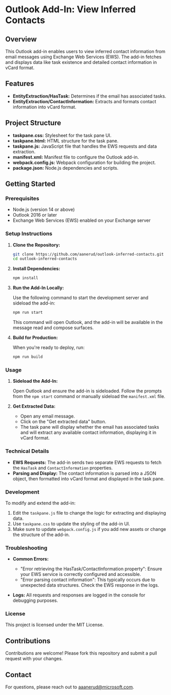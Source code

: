 # Outlook Add-In: View Inferred Contacts

## Overview

This Outlook add-in enables users to view inferred contact information from email messages using Exchange Web Services (EWS). The add-in fetches and displays data like task existence and detailed contact information in vCard format.

## Features

- **EntityExtraction/HasTask:** Determines if the email has associated tasks.
- **EntityExtraction/ContactInformation:** Extracts and formats contact information into vCard format.
  
## Project Structure

- **taskpane.css:** Stylesheet for the task pane UI.
- **taskpane.html:** HTML structure for the task pane.
- **taskpane.js:** JavaScript file that handles the EWS requests and data extraction.
- **manifest.xml:** Manifest file to configure the Outlook add-in.
- **webpack.config.js:** Webpack configuration for building the project.
- **package.json:** Node.js dependencies and scripts.

## Getting Started

### Prerequisites

- Node.js (version 14 or above)
- Outlook 2016 or later
- Exchange Web Services (EWS) enabled on your Exchange server

### Setup Instructions

1. **Clone the Repository:**

   ```bash
   git clone https://github.com/aanerud/outlook-inferred-contacts.git
   cd outlook-inferred-contacts
   ```

2. **Install Dependencies:**

   ```bash
   npm install
   ```

3. **Run the Add-In Locally:**

   Use the following command to start the development server and sideload the add-in:

   ```bash
   npm run start
   ```

   This command will open Outlook, and the add-in will be available in the message read and compose surfaces.

4. **Build for Production:**

   When you're ready to deploy, run:

   ```bash
   npm run build
   ```

### Usage

1. **Sideload the Add-In:**

   Open Outlook and ensure the add-in is sideloaded. Follow the prompts from the `npm start` command or manually sideload the `manifest.xml` file.

2. **Get Extracted Data:**

   - Open any email message.
   - Click on the "Get extracted data" button.
   - The task pane will display whether the email has associated tasks and will extract any available contact information, displaying it in vCard format.

### Technical Details

- **EWS Requests:** The add-in sends two separate EWS requests to fetch the `HasTask` and `ContactInformation` properties.
- **Parsing and Display:** The contact information is parsed into a JSON object, then formatted into vCard format and displayed in the task pane.

### Development

To modify and extend the add-in:

1. Edit the `taskpane.js` file to change the logic for extracting and displaying data.
2. Use `taskpane.css` to update the styling of the add-in UI.
3. Make sure to update `webpack.config.js` if you add new assets or change the structure of the add-in.

### Troubleshooting

- **Common Errors:**
  - "Error retrieving the HasTask/ContactInformation property": Ensure your EWS service is correctly configured and accessible.
  - "Error parsing contact information": This typically occurs due to unexpected data structures. Check the EWS response in the logs.

- **Logs:** All requests and responses are logged in the console for debugging purposes.

### License

This project is licensed under the MIT License.

## Contributions

Contributions are welcome! Please fork this repository and submit a pull request with your changes.

## Contact

For questions, please reach out to [aaanerud@microsoft.com](mailto:aaanerud@microsoft.com).
